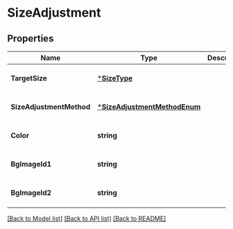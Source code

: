 # SizeAdjustment

## Properties
Name | Type | Description | Notes
------------ | ------------- | ------------- | -------------
**TargetSize** | [***SizeType**](SizeType.md) |  | [optional] [default to null]
**SizeAdjustmentMethod** | [***SizeAdjustmentMethodEnum**](SizeAdjustmentMethodEnum.md) |  | [optional] [default to null]
**Color** | **string** |  | [optional] [default to null]
**BgImageId1** | **string** |  | [optional] [default to null]
**BgImageId2** | **string** |  | [optional] [default to null]

[[Back to Model list]](../README.md#documentation-for-models) [[Back to API list]](../README.md#documentation-for-api-endpoints) [[Back to README]](../README.md)


